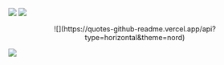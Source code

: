 
![](https://github-readme-stats.vercel.app/api?username=iqbalriiaz&theme=vue-dark&hide_border=false&include_all_commits=false&count_private=true)
![](https://github-readme-streak-stats.herokuapp.com/?user=iqbalriiaz&theme=vue-dark&hide_border=false)

<p align="center"> ![](https://quotes-github-readme.vercel.app/api?type=horizontal&theme=nord) </p>

[![](https://visitcount.itsvg.in/api?id=iqbalriiaz&icon=0&color=0)](https://visitcount.itsvg.in)
